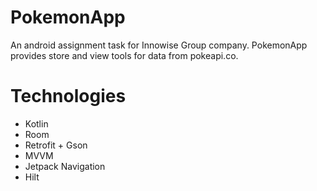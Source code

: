 # PokemonApp
An android assignment task for Innowise Group company.
PokemonApp provides store and view tools for data from pokeapi.co.
# Technologies
* Kotlin
* Room
* Retrofit + Gson
* MVVM
* Jetpack Navigation
* Hilt
